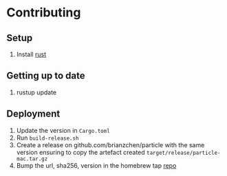 # Contributing

## Setup

1. Install [rust](https://www.rust-lang.org/learn/get-started)

## Getting up to date

1. rustup update

## Deployment

1. Update the version in `Cargo.toml`
1. Run `build-release.sh`
1. Create a release on github.com/brianzchen/particle with the same version ensuring to copy the artefact created `target/release/particle-mac.tar.gz`
1. Bump the url, sha256, version in the homebrew tap [repo](https://github.com/Brianzchen/homebrew-particle/blob/master/Formula/particle.rb)
